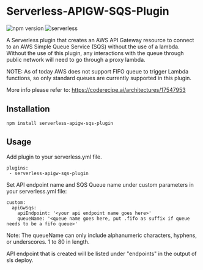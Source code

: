 # Serverless-APIGW-SQS-Plugin

![npm version](https://badge.fury.io/js/serverless-apigw-sqs-plugin.svg) ![serverless](http://public.serverless.com/badges/v3.svg)

A Serverless plugin that creates an AWS API Gateway resource to connect to an AWS Simple Queue Service (SQS) without the use of a lambda. Without the use of this plugin, any interactions with the queue through public network will need to go through a proxy lambda. 


NOTE: As of today AWS does not support FIFO queue to trigger Lambda functions, so only standard queues are currently supported in this plugin.


More info please refer to: https://coderecipe.ai/architectures/17547953


## Installation
`npm install serverless-apigw-sqs-plugin`
## Usage

Add plugin to your serverless.yml file.

    plugins:
     - serverless-apigw-sqs-plugin

Set API endpoint name and SQS Queue name under custom parameters in your serverless.yml file:

    custom:
      apiGwSqs:
        apiEndpoint: '<your api endpoint name goes here>'
        queueName: '<queue name goes here, put .fifo as suffix if queue needs to be a fifo queue>'

Note: The queueName can only include alphanumeric characters, hyphens, or underscores. 1 to 80 in length.

API endpoint that is created will be listed under "endpoints" in the output of sls deploy.
